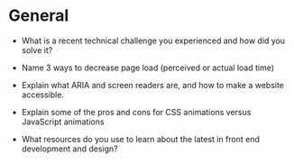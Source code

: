 # General

- What is a recent technical challenge you experienced and how did you solve it?

- Name 3 ways to decrease page load (perceived or actual load time)

- Explain what ARIA and screen readers are, and how to make a website accessible.

- Explain some of the pros and cons for CSS animations versus JavaScript animations

- What resources do you use to learn about the latest in front end development and design?
